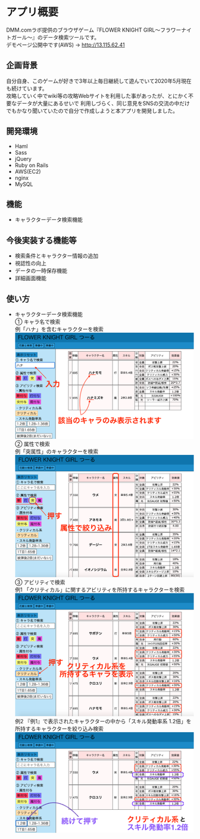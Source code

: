 <!-- # README

This README would normally document whatever steps are necessary to get the
application up and running.

Things you may want to cover:

* Ruby version

* System dependencies

* Configuration

* Database creation

* Database initialization

* How to run the test suite

* Services (job queues, cache servers, search engines, etc.)

* Deployment instructions

* ... -->

# アプリ概要
DMM.comラボ提供のブラウザゲーム『FLOWER KNIGHT GIRL〜フラワーナイトガール〜』のデータ検索ツールです。  
デモページ公開中です(AWS) → http://13.115.62.41  

## 企画背景
自分自身、このゲームが好きで3年以上毎日継続して遊んでいて2020年5月現在も続けています。  
攻略していく中でwiki等の攻略Webサイトを利用した事があったが、とにかく不要なデータが大量にあるせいで
利用しづらく、同じ意見をSNSの交流の中だけでもかなり聞いていたので自分で作成しようと本アプリを開発しました。  

## 開発環境
- Haml
- Sass
- jQuery
- Ruby on Rails
- AWS(EC2)
- nginx
- MySQL

## 機能
- キャラクターデータ検索機能

## 今後実装する機能等
- 検索条件とキャラクター情報の追加
- 視認性の向上
- データの一時保存機能
- 詳細画面機能

## 使い方
- キャラクターデータ検索機能  
① キャラ名で検索  
例「ハナ」を含むキャラクターを検索
![flower1](flower1.png)  
② 属性で検索  
例「突属性」のキャラクターを検索  
![flower2](flower2.png)  
③ アビリティで検索  
例1 「クリティカル」に関するアビリティを所持するキャラクターを検索  
![flower3](flower3.png)  
例2 『例1』で表示されたキャラクターの中から「スキル発動率系 1.2倍」を所持するキャラクターを絞り込み検索  
![flower4](flower4.png)


